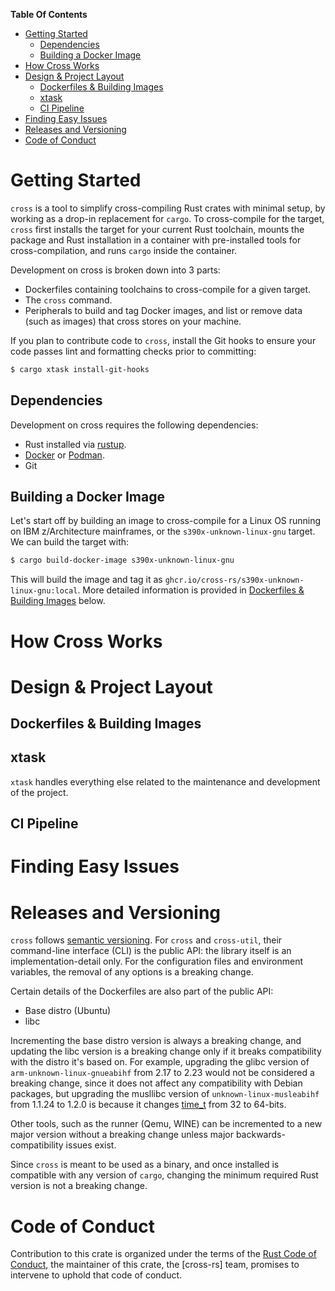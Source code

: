 **Table Of Contents**

- [Getting Started](#getting-started)
  - [Dependencies](#dependencies)
  - [Building a Docker Image](#building-a-docker-image)
- [How Cross Works](#how-cross-works)
- [Design & Project Layout](#design-project-layout)
  - [Dockerfiles & Building Images](#dockerfiles-building-images)
  - [xtask](#xtask)
  - [CI Pipeline](#ci-pipeline)
- [Finding Easy Issues](#finding-easy-issues)
- [Releases and Versioning](#releases-and-versioning)
- [Code of Conduct](#code-of-conduct)

# Getting Started

`cross` is a tool to simplify cross-compiling Rust crates with minimal setup, by working as a drop-in replacement for `cargo`. To cross-compile for the target, `cross` first installs the target for your current Rust toolchain, mounts the package and Rust installation in a container with pre-installed tools for cross-compilation, and runs `cargo` inside the container.

Development on cross is broken down into 3 parts:
- Dockerfiles containing toolchains to cross-compile for a given target.
- The `cross` command.
- Peripherals to build and tag Docker images, and list or remove data (such as images) that cross stores on your machine.

If you plan to contribute code to `cross`, install the Git hooks to ensure your code passes lint and formatting checks prior to committing:

```bash
$ cargo xtask install-git-hooks
```

## Dependencies

Development on cross requires the following dependencies:
- Rust installed via [rustup](https://rustup.rs/).
- [Docker](https://docs.docker.com/engine/install/) or [Podman](https://podman.io/getting-started/installation.html).
- Git

## Building a Docker Image

Let's start off by building an image to cross-compile for a Linux OS running on IBM z/Architecture mainframes, or the `s390x-unknown-linux-gnu` target. We can build the target with:

```bash
$ cargo build-docker-image s390x-unknown-linux-gnu
```

This will build the image and tag it as `ghcr.io/cross-rs/s390x-unknown-linux-gnu:local`. More detailed information is provided in [Dockerfiles & Building Images](#dockerfiles-building-images) below.

# How Cross Works

<!--
TODO: in depth documentation on how rust finds the toolchain, finds 
the project root, mounts everything into a container, finds the 
required cross-compiler toolchains, cross-compiles the code and runs 
it.
-->

# Design & Project Layout

<!--
TODO: discuss the API limitations of cross, why cross-util and 
xtask exist, etc. describe how the project is structured, and 
each subcomponent.
-->

## Dockerfiles & Building Images

<!--
TODO: add documentation on creating and building docker images. 
This needs to describe the environment variables, such as 
`CARGO_TARGET_S390X_UNKNOWN_LINUX_GNU_LINKER` and 
`CC_s390x_unknown_linux_gnu` that are defined. 
It also needs to describe how to design and extend 
crosstool-ng-based images.

This also needs to probably describe the more complex installers
in depth, specifically: 
- `linux-image.sh`
- `android-ndk.sh`
- `android-system.sh`
- `crosstool-ng.sh`
- `musl.sh`
- `mingw.sh`
- `freebsd.sh`
- `dragonfly.sh`

Stuff that are trivial don't need to be documented:
- `aarch-linux-musl-gcc.sh`
- `dropbear.sh`
- `wine.sh`
- `xargo.sh`
-->

## xtask

`xtask` handles everything else related to the maintenance and development of the project.

<!-- TODO: describe build-docker-images and extract-target-info -->

## CI Pipeline

<!-- TODO: describe Github actions and how the pipeline works -->

# Finding Easy Issues

<!-- TODO: describe tags and how to find easier issues -->

# Releases and Versioning

`cross` follows [semantic versioning](https://semver.org/). For `cross` and `cross-util`, their command-line interface (CLI) is the public API: the library itself is an implementation-detail only. For the configuration files and environment variables, the removal of any options is a breaking change.

Certain details of the Dockerfiles are also part of the public API:
- Base distro (Ubuntu)
- libc

Incrementing the base distro version is always a breaking change, and updating the libc version is a breaking change only if it breaks compatibility with the distro it's based on. For example, upgrading the glibc version of `arm-unknown-linux-gnueabihf` from 2.17 to 2.23 would not be considered a breaking change, since it does not affect any compatibility with Debian packages, but upgrading the musllibc version of `unknown-linux-musleabihf` from 1.1.24 to 1.2.0 is because it changes [time_t](https://musl.libc.org/time64.html) from 32 to 64-bits.

Other tools, such as the runner (Qemu, WINE) can be incremented to a new major version without a breaking change unless major backwards-compatibility issues exist.

Since `cross` is meant to be used as a binary, and once installed is compatible with any version of `cargo`, changing the minimum required Rust version is not a breaking change.

<!-- 
@Emilgardis, is this right? 
TODO: more detail on releases 
-->

# Code of Conduct

Contribution to this crate is organized under the terms of the [Rust Code of
Conduct][CoC], the maintainer of this crate, the [cross-rs] team, promises
to intervene to uphold that code of conduct.

[CoC]: CODE_OF_CONDUCT.md
